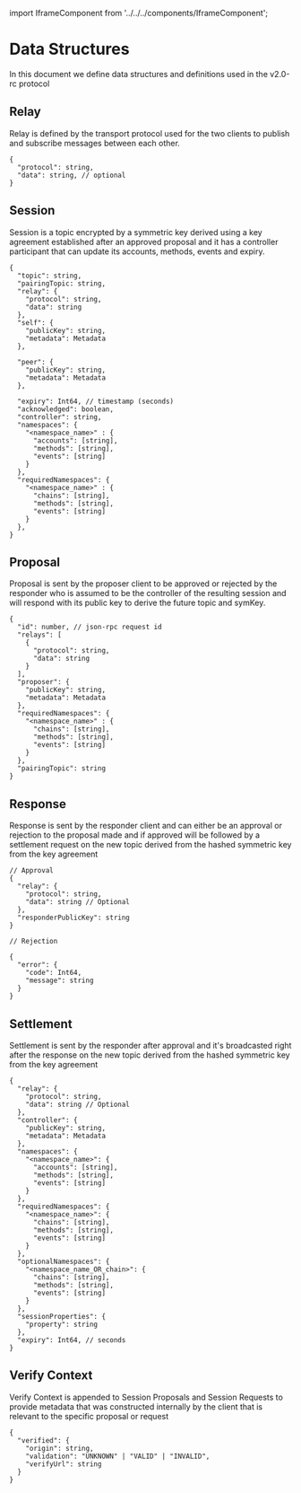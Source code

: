 import IframeComponent from '../../../components/IframeComponent';

# Data Structures

In this document we define data structures and definitions used in the v2.0-rc protocol

## Relay

Relay is defined by the transport protocol used for the two clients to publish and subscribe messages between each other.

```jsonc
{
  "protocol": string,
  "data": string, // optional
}
```

## Session

Session is a topic encrypted by a symmetric key derived using a key agreement established after an approved proposal and it has a controller participant that can update its accounts, methods, events and expiry.

```jsonc
{
  "topic": string,
  "pairingTopic: string,
  "relay": {
    "protocol": string,
    "data": string
  },
  "self": {
    "publicKey": string,
    "metadata": Metadata
  },

  "peer": {
    "publicKey": string,
    "metadata": Metadata
  },

  "expiry": Int64, // timestamp (seconds)
  "acknowledged": boolean,
  "controller": string,
  "namespaces": {
    "<namespace_name>" : {
      "accounts": [string],
      "methods": [string],
      "events": [string]
    }
  },
  "requiredNamespaces": {
    "<namespace_name>" : {
      "chains": [string],
      "methods": [string],
      "events": [string]
    }
  },
}
```

## Proposal

Proposal is sent by the proposer client to be approved or rejected by the responder who is assumed to be the controller of the resulting session and will respond with its public key to derive the future topic and symKey.

```jsonc
{
  "id": number, // json-rpc request id
  "relays": [
    {
      "protocol": string,
      "data": string
    }
  ],
  "proposer": {
    "publicKey": string,
    "metadata": Metadata
  },
  "requiredNamespaces": {
    "<namespace_name>" : {
      "chains": [string],
      "methods": [string],
      "events": [string]
    }
  },
  "pairingTopic": string
}
```

## Response

Response is sent by the responder client and can either be an approval or rejection to the proposal made and if approved will be followed by a settlement request on the new topic derived from the hashed symmetric key from the key agreement

```jsonc
// Approval
{
  "relay": {
    "protocol": string,
    "data": string // Optional
  },
  "responderPublicKey": string
}

// Rejection

{
  "error": {
    "code": Int64,
    "message": string
  }
}
```

## Settlement

Settlement is sent by the responder after approval and it's broadcasted right after the response on the new topic derived from the hashed symmetric key from the key agreement

```jsonc
{
  "relay": {
    "protocol": string,
    "data": string // Optional
  },
  "controller": {
    "publicKey": string,
    "metadata": Metadata
  },
  "namespaces": {
    "<namespace_name>": {
      "accounts": [string],
      "methods": [string],
      "events": [string]
    }
  },
  "requiredNamespaces": {
    "<namespace_name>": {
      "chains": [string],
      "methods": [string],
      "events": [string]
    }
  },
  "optionalNamespaces": {
    "<namespace_name_OR_chain>": {
      "chains": [string],
      "methods": [string],
      "events": [string]
    }
  },
  "sessionProperties": {
    "property": string
  },
  "expiry": Int64, // seconds
}
```

## Verify Context

Verify Context is appended to Session Proposals and Session Requests to provide metadata that was constructed internally by the client that is relevant to the specific proposal or request

```jsonc
{
  "verified": {
    "origin": string,
    "validation": "UNKNOWN" | "VALID" | "INVALID",
    "verifyUrl": string
  }
}
```

<IframeComponent />
